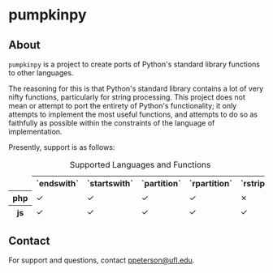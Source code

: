 pumpkinpy
=========

About
-----
`pumpkinpy` is a project to create ports of Python's standard library functions to other languages.

The reasoning for this is that Python's standard library contains a lot of very nifty functions, particularly
for string processing. This project does not mean or attempt to port the entirety of Python's functionality;
it only attempts to implement the most useful functions, and attempts to do so as faithfully as possible within
the constraints of the language of implementation.

Presently, support is as follows:

<!-- begin chart --><table>
   <caption>Supported Languages and Functions</caption>
   <thead>
         <tr>
            <td></td>
            <th>`endswith`</th>
            <th>`startswith`</th>
            <th>`partition`</th>
            <th>`rpartition`</th>
            <th>`rstrip`</th>
         </tr>
         <tr>
            <th>php</th>
            <td>&#10003;</td>
            <td>&#10003;</td>
            <td>&#10003;</td>
            <td>&#10003;</td>
            <td>&#10007;</td>
         </tr>
         <tr>
            <th>js</th>
            <td>&#10003;</td>
            <td>&#10003;</td>
            <td>&#10003;</td>
            <td>&#10003;</td>
            <td>&#10003;</td>
         </tr>
   </thead>
</table><!-- end chart -->

Contact
-------

For support and questions, contact ppeterson@ufl.edu.
